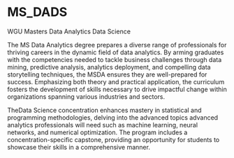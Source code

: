 # MS_DADS
WGU Masters Data Analytics Data Science

The MS Data Analytics degree prepares a diverse range of professionals
for thriving careers in the dynamic field of data analytics. By arming
graduates with the competencies needed to tackle business challenges
through data mining, predictive analysis, analytics deployment, and
compelling data storytelling techniques, the MSDA ensures they are
well-prepared for success. Emphasizing both theory and practical
application, the curriculum fosters the development of skills necessary
to drive impactful change within organizations spanning various
industries and sectors.

TheData Science concentration enhances
mastery in statistical and programming methodologies, delving into the
advanced topics advanced analytics professionals will need such as
machine learning, neural networks, and numerical optimization. The
program includes a concentration-specific capstone, providing an
opportunity for students to showcase their skills in a comprehensive
manner.
